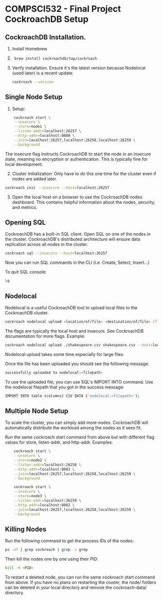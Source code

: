 # COMPSCI532 - Final Project CockroachDB Setup

## CockroachDB Installation. 
1. Install Homebrew
2. ```bash
    brew install cockroachdb/tap/cockroach
    ```
3. Verify installation. Ensure it's the latest version because Nodelocal (used later) is a recent update.
    ```bash
    cockroach --version
    ```

## Single Node Setup
1. Setup:
```bash
    cockroach start \
    --insecure \
    --store=node1 \
    --listen-addr=localhost:26257 \
    --http-addr=localhost:8080 \
    --join=localhost:26257,localhost:26258,localhost:26259 \
    --background
```
The insecure flag instructs CockroachDB to start the node in an insecure state, meaning no encryption or authentication. This is typically fine for local development. 

2. Cluster Initialization: Only have to do this one time for the cluster even if nodes are added later.
```bash
cockroach init --insecure --host=localhost:26257
```

3. Open the local host on a browser to use the CockroachDB nodes dashboard. This contains helpful information about the nodes, security, and metrics. 

## Opening SQL
CockroachDB has a built-in SQL client. Open SQL on one of the nodes in the cluster. CockroachDB's distributed architecture will ensure data replication across all nodes in the cluster.
```bash
cockroach sql --insecure --host=localhost:26257
```
Now you can run SQL commands in the CLI (i.e. Create, Select, Insert...)

To quit SQL console: 
```bash
\q
```
## Nodelocal
Nodelocal is a useful CockroachDB tool to upload local files to the CockroachDB cluster. 
```bash
cockroach nodelocal upload <location/of/file> <destination/of/file> [flags]
```
The flags are typically the local host and insecure. See CockroachDB documentation for more flags. Example:
```bash
cockroach nodelocal upload ./shakespeare.csv shakespeare.csv --host=localhost:26257 --insecure
```
Nodelocal upload takes some time especially for large files. 

Once the file has been uploaded you should see the following message:
```bash
successfully uploaded to nodelocal:<filepath>
```

To use the uploaded file, you can use SQL's IMPORT INTO command. Use the nodelocal filepath that you got in the success message:
```bash
IMPORT INTO table (columns) CSV DATA ('nodelocal:<filepath>');
```



## Multiple Node Setup
To scale the cluster, you can simply add more nodes. CockroachDB will automatically distribute the workload among the nodes as it sees fit.

Run the same cockroach start command from above but with different flag values for store, listen-addr, and http-addr.
Examples:
```bash
    cockroach start \
    --insecure \
    --store=node2 \
    --listen-addr=localhost:26258 \
    --http-addr=localhost:8081 \
    --join=localhost:26257,localhost:26258,localhost:26259 \
    --background
```
```bash
    cockroach start \
    --insecure \
    --store=node3 \
    --listen-addr=localhost:26259 \
    --http-addr=localhost:8082 \
    --join=localhost:26257,localhost:26258,localhost:26259 \
    --background
```

## Killing Nodes
Run the following command to get the process IDs of the nodes:
```bash
ps -ef | grep cockroach | grep -v grep
```
Then kill the nodes one by one using their PID:
```bash
kill -9 <PID>
```
To restart a deleted node, you can run the same cockroach start command from above. If you have no plans on restarting the cluster, the node/ folders can be deleted in your local directory and remove the cockroach-data/ directory.


